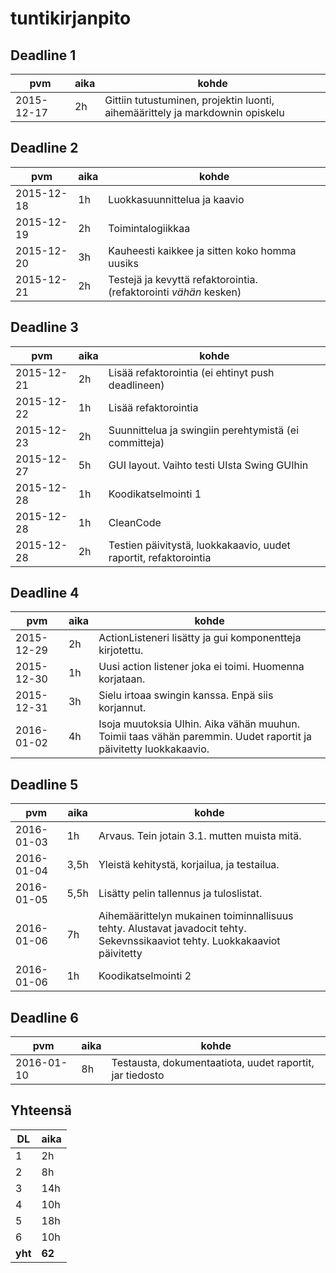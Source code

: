 # tuntikirjanpito

## Deadline 1

pvm        | aika | kohde |
-----------|------|-------|
2015-12-17 | 2h   | Gittiin tutustuminen, projektin luonti, aihemäärittely ja markdownin opiskelu |

## Deadline 2

pvm        | aika | kohde |
-----------|------|-------|
2015-12-18 | 1h   | Luokkasuunnittelua ja kaavio |
2015-12-19 | 2h   | Toimintalogiikkaa |
2015-12-20 | 3h   | Kauheesti kaikkee ja sitten koko homma uusiks |
2015-12-21 | 2h   | Testejä ja kevyttä refaktorointia. (refaktorointi *vähän* kesken) |

## Deadline 3
pvm        | aika | kohde |
-----------|------|-------|
2015-12-21 | 2h   | Lisää refaktorointia (ei ehtinyt push deadlineen) |
2015-12-22 | 1h   | Lisää refaktorointia |
2015-12-23 | 2h   | Suunnittelua ja swingiin perehtymistä (ei committeja) |
2015-12-27 | 5h   | GUI layout. Vaihto testi UIsta Swing GUIhin |
2015-12-28 | 1h   | Koodikatselmointi 1 |
2015-12-28 | 1h   | CleanCode |
2015-12-28 | 2h   | Testien päivitystä, luokkakaavio, uudet raportit, refaktorointia |

## Deadline 4
pvm        | aika | kohde |
-----------|------|-------|
2015-12-29 | 2h   | ActionListeneri lisätty ja gui komponentteja kirjotettu. |
2015-12-30 | 1h   | Uusi action listener joka ei toimi. Huomenna korjataan. |
2015-12-31 | 3h   | Sielu irtoaa swingin kanssa. Enpä siis korjannut. |
2016-01-02 | 4h   | Isoja muutoksia UIhin. Aika vähän muuhun. Toimii taas vähän paremmin. Uudet raportit ja päivitetty luokkakaavio. |

## Deadline 5
pvm        | aika | kohde |
-----------|------|-------|
2016-01-03 | 1h   | Arvaus. Tein jotain 3.1. mutten muista mitä. |
2016-01-04 | 3,5h | Yleistä kehitystä, korjailua, ja testailua. |
2016-01-05 | 5,5h | Lisätty pelin tallennus ja tuloslistat.  |
2016-01-06 | 7h   | Aihemäärittelyn mukainen toiminnallisuus tehty. Alustavat javadocit tehty. Sekevnssikaaviot tehty. Luokkakaaviot päivitetty|
2016-01-06 | 1h   | Koodikatselmointi 2 |

## Deadline 6
pvm        | aika | kohde |
-----------|------|-------|
2016-01-10 | 8h   | Testausta, dokumentaatiota, uudet raportit, jar tiedosto |

## Yhteensä

DL      | aika   |
--------|--------|
1       | 2h     |
2       | 8h     |
3       | 14h    |
4       | 10h    |
5       | 18h    |
6       | 10h     |
**yht** | **62** |
